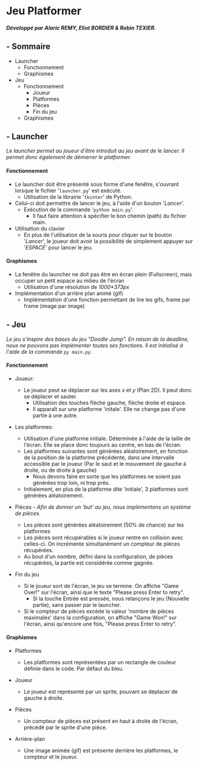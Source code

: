 # Jeu Platformer
##### Développé par Alaric REMY, Eliot BORDIER & Robin TEXIER.

## - Sommaire
* Launcher
    * Fonctionnement
    * Graphismes
* Jeu
    * Fonctionnement
        * Joueur
        * Platformes
        * Pièces
        * Fin du jeu
    * Graphismes

## - Launcher
*Le launcher permet au joueur d'être introduit au jeu avant de le lancer. Il permet donc également de démarrer le platformer.*

#### Fonctionnement
* Le launcher doit être présenté sous forme d'une fenêtre, s'ouvrant lorsque le fichier '`launcher.py`' est exécuté.
    * Utilisation de la librairie '`tkinter`' de Python.
* Celui-ci doit permettre de lancer le jeu, à l'aide d'un bouton '*Lancer*'.
    * Exécution de la commande '`python main.py`'.
        * Il faut faire attention à spécifier le bon chemin (path) du fichier main.
* Utilisation du clavier
    * En plus de l'utilisation de la souris pour cliquer sur le bouton '*Lancer*', le joueur doit avoir la possibilité de simplement appuyer sur '*ESPACE*' pour lancer le jeu.

#### Graphismes
* La fenêtre du launcher ne doit pas être en écran plein (Fullscreen), mais occuper un petit espace au milieu de l'écran
    * Utilisation d'une résolution de *1000\*373px*
* Implémentation d'un arrière plan animé (gif)
    * Implémentation d'une fonction permettant de lire les gifs, frame par frame (image par image)

## - Jeu
*Le jeu s'inspire des bases du jeu "Doodle Jump". En raison de la deadline, nous ne pouvons pas implémenter toutes ses fonctions. Il est initialisé à l'aide de la commande `py main.py`.*

#### Fonctionnement
* Joueur:
   * Le joueur peut se déplacer sur les axes *x* et *y* (Plan 2D). Il peut donc se déplacer et sauter.
      * Utilisation des touches flèche gauche, flèche droite et espace.
      * Il apparaît sur une platforme 'initale'. Elle ne change pas d'une partie à une autre.

* Les platformes:
   * Utilisation d'une platforme initiale. Déterminée à l'aide de la taille de l'écran. Elle se place donc toujours au centre, en bas de l'écran.
   * Les platformes suivantes sont générées aléatoirement, en fonction de la position de la platforme précédente, dans une intervalle accessible par le joueur (Par le saut et le mouvement de gauche à droite, ou de droite à gauche)
        * Nous devons faire en sorte que les platformes ne soient pas générées trop loin, ni trop près.
   * Initialement, en plus de la platforme dite 'initiale', 3 platformes sont générées aléatoirement.

* Pièces - *Afin de donner un 'but' au jeu, nous implémentons un système de pièces.*
  * Les pièces sont générées aléatoirement (50% de chance) sur les platformes
  * Les pièces sont récupérables si le joueur rentre en collision avec celles-ci. On incrémente simultanément un compteur de pièces récupérées.
  * Au bout d'un nombre, défini dans la configuration, de pièces récupérées, la partie est considérée comme gagnée.
 
* Fin du jeu
  * Si le joueur sort de l'écran, le jeu se termine. On affiche "Game Over!" sur l'écran, ainsi que le texte "Please press Enter to retry". 
     * Si la touche Entrée est pressée, nous relançons le jeu (Nouvelle partie), sans passer par le launcher.
  * Si le compteur de pièces excède la valeur 'nombre de pièces maximales' dans la configuration, on affiche "Game Won!" sur l'écran, ainsi qu'encore une fois, "Please press Enter to retry".

#### Graphismes

* Platformes
  * Les platformes sont représentées par un rectangle de couleur définie dans le code. Par défaut du bleu.

* Joueur
   * Le joueur est représenté par un sprite, pouvant se déplacer de gauche à droite.

* Pièces
   * Un compteur de pièces est présent en haut à droite de l'écran, précédé par le sprite d'une pièce.

* Arrière-plan
   * Une image animée (gif) est présente derrière les platformes, le compteur et le joueur.
  



